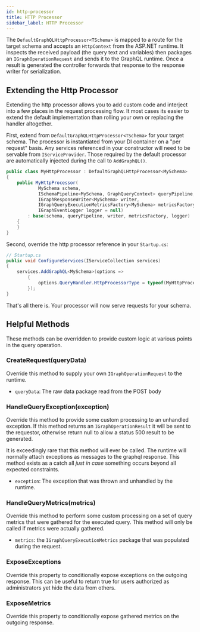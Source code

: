 ```yaml
---
id: http-processor
title: HTTP Processor
sidebar_label: HTTP Processor
---
```


The `DefaultGraphQLHttpProcessor<TSchema>` is mapped to a route for the target schema and accepts an `HttpContext` from the ASP.NET runtime. It inspects the received payload (the query text and variables) then packages an `IGraphOperationRequest` and sends it to the GraphQL runtime. Once a result is generated the controller forwards that response to the response writer for serialization.

## Extending the Http Processor

Extending the http processor allows you to add custom code and interject into a few places in the request processing flow. It most cases its easier to extend the default implementation than rolling your own or replacing the handler altogether.

First, extend from `DefaultGraphQLHttpProcessor<TSchema>` for your target schema. The processor is instantiated from your DI container on a "per request" basis. Any services referenced in your constructor will need to be servable from `IServiceProvider`. Those required by the default processor are automatically injected during the call to `AddGraphQL()`.

```csharp
public class MyHttpProcessor : DefaultGraphQLHttpProcessor<MySchema>
{
    public MyHttpProcessor(
            MySchema schema,
            ISchemaPipeline<MySchema, GraphQueryContext> queryPipeline,
            IGraphResponseWriter<MySchema> writer,
            IGraphQueryExecutionMetricsFactory<MySchema> metricsFactory,
            IGraphEventLogger logger = null)
        : base(schema, queryPipeline, writer, metricsFactory, logger)
    {
    }
}
```

Second, override the http processor reference in your `Startup.cs`:

```csharp
// Startup.cs
public void ConfigureServices(IServiceCollection services)
{
    services.AddGraphQL<MySchema>(options =>
        {
            options.QueryHandler.HttpProcessorType = typeof(MyHttpProcessor);
        });
}
```

That's all there is. Your processor will now serve requests for your schema.

## Helpful Methods

These methods can be overridden to provide custom logic at various points in the query operation.

### CreateRequest(queryData)

Override this method to supply your own `IGraphOperationRequest` to the runtime.

-   `queryData`: The raw data package read from the POST body

### HandleQueryException(exception)

Override this method to provide some custom processing to an unhandled exception. If this method returns an `IGraphOperationResult` it will be sent to the requestor, otherwise return null to allow a status 500 result to be generated.

It is exceedingly rare that this method will ever be called. The runtime will normally attach exceptions as messages to the graphql response. This method exists as a catch all _just in case_ something occurs beyond all expected constraints.

-   `exception`: The exception that was thrown and unhandled by the runtime.

### HandleQueryMetrics(metrics)

Override this method to perform some custom processing on a set of query metrics that were gathered for the executed query. This method will only be called if metrics were actually gathered.

-   `metrics`: the `IGraphQueryExecutionMetrics` package that was populated during the request.

### ExposeExceptions

Override this property to conditionally expose exceptions on the outgoing response. This can be useful to return true for users authorized as administrators yet hide the data from others.

### ExposeMetrics

Override this property to conditionally expose gathered metrics on the outgoing response.
